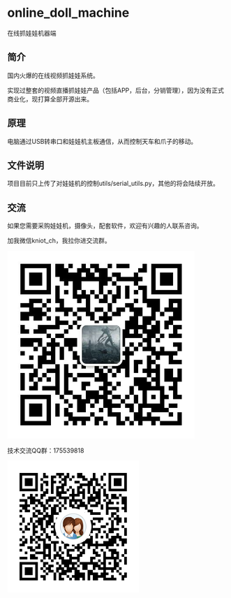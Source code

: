 # online_doll_machine
在线抓娃娃机器端

## 简介
国内火爆的在线视频抓娃娃系统。

实现过整套的视频直播抓娃娃产品（包括APP，后台，分销管理），因为没有正式商业化，现打算全部开源出来。

## 原理
电脑通过USB转串口和娃娃机主板通信，从而控制天车和爪子的移动。

## 文件说明
项目目前只上传了对娃娃机的控制utils/serial_utils.py，其他的将会陆续开放。


## 交流
如果您需要采购娃娃机，摄像头，配套软件，欢迎有兴趣的人联系咨询。

加我微信kniot_ch，我拉你进交流群。

![Alt text](static/img/personal/wechat_qrcode.jpg)

技术交流QQ群：175539818

![Alt text](static/img/personal/qq_group.png)


